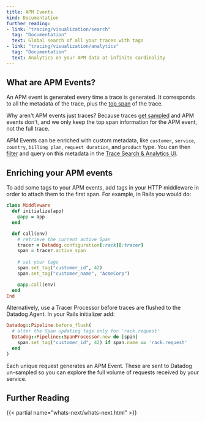 ```yaml
---
title: APM Events
kind: Documentation
further_reading:
- link: "tracing/visualization/search"
  tag: "Documentation"
  text: Global search of all your traces with tags
- link: "tracing/visualization/analytics"
  tag: "Documentation"
  text: Analytics on your APM data at infinite cardinality
---
```


## What are APM Events?

An APM event is generated every time a trace is generated. It corresponds to all the metadata of the trace, plus the [top span][3] of the trace.

Why aren't APM events just traces? Because traces [get sampled][4] and APM events don't, and we only keep the top span information for the APM event, not the full trace.

APM Events can be enriched with custom metadata, like `customer`, `service`, `country`, `billing plan`, `request duration`, and `product` type.  You can then [filter][1] and query on this metadata in the [Trace Search & Analytics UI][2].

## Enriching your APM events

To add some tags to your APM events, add tags in your HTTP middleware in order to attach them to the first span. For example, in Rails you would do:

```ruby
class Middleware
  def initialize(app)
    @app = app
  end

  def call(env)
    # retrieve the current active Span
    tracer = Datadog.configuration[:rack][:tracer]
    span = tracer.active_span
    
    # set your tags
    span.set_tag("customer_id", 42)
    span.set_tag("customer_name", "AcmeCorp")

    @app.call(env)
  end
End
```

Alternatively, use a Tracer Processor before traces are flushed to the Datadog Agent. In your Rails initializer add:

```ruby
Datadog::Pipeline.before_flush(
  # alter the Span updating tags only for 'rack.request'
  Datadog::Pipeline::SpanProcessor.new do |span|
    span.set_tag("customer_id", 42) if span.name == 'rack.request'
  end
)
```

Each unique request generates an APM Event. These are sent to Datadog un-sampled so you can explore the full volume of requests received by your service.

## Further Reading

{{< partial name="whats-next/whats-next.html" >}}

[1]: /tracing/visualization/search/#search
[2]: /tracing/visualization/search/#overview
[3]: /tracing/visualization/#spans
[4]: /tracing/getting_further/trace_sampling_and_storage
